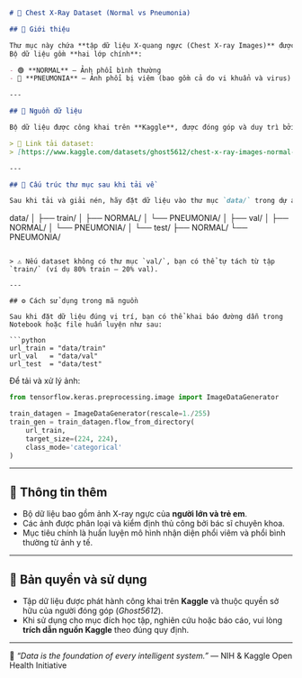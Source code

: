 ```markdown
# 🩻 Chest X-Ray Dataset (Normal vs Pneumonia)

## 📘 Giới thiệu

Thư mục này chứa **tập dữ liệu X-quang ngực (Chest X-ray Images)** được sử dụng để huấn luyện và đánh giá mô hình phát hiện **viêm phổi (Pneumonia)**.  
Bộ dữ liệu gồm **hai lớp chính**:

- 🟢 **NORMAL** – Ảnh phổi bình thường  
- 🔴 **PNEUMONIA** – Ảnh phổi bị viêm (bao gồm cả do vi khuẩn và virus)

---

## 🔗 Nguồn dữ liệu

Bộ dữ liệu được công khai trên **Kaggle**, được đóng góp và duy trì bởi người dùng *Ghost5612*.

> 📎 Link tải dataset:  
> [https://www.kaggle.com/datasets/ghost5612/chest-x-ray-images-normal-and-pneumonia](https://www.kaggle.com/datasets/ghost5612/chest-x-ray-images-normal-and-pneumonia)

---

## 📂 Cấu trúc thư mục sau khi tải về

Sau khi tải và giải nén, hãy đặt dữ liệu vào thư mục `data/` trong dự án này, theo đúng cấu trúc sau:

```

data/
│
├── train/
│   ├── NORMAL/
│   └── PNEUMONIA/
│
├── val/
│   ├── NORMAL/
│   └── PNEUMONIA/
│
└── test/
├── NORMAL/
└── PNEUMONIA/

````

> ⚠️ Nếu dataset không có thư mục `val/`, bạn có thể tự tách từ tập `train/` (ví dụ 80% train – 20% val).

---

## ⚙️ Cách sử dụng trong mã nguồn

Sau khi đặt dữ liệu đúng vị trí, bạn có thể khai báo đường dẫn trong Notebook hoặc file huấn luyện như sau:

```python
url_train = "data/train"
url_val   = "data/val"
url_test  = "data/test"
````

Để tải và xử lý ảnh:

```python
from tensorflow.keras.preprocessing.image import ImageDataGenerator

train_datagen = ImageDataGenerator(rescale=1./255)
train_gen = train_datagen.flow_from_directory(
    url_train,
    target_size=(224, 224),
    class_mode='categorical'
)
```

---

## 🧾 Thông tin thêm

* Bộ dữ liệu bao gồm ảnh X-ray ngực của **người lớn và trẻ em**.
* Các ảnh được phân loại và kiểm định thủ công bởi bác sĩ chuyên khoa.
* Mục tiêu chính là huấn luyện mô hình nhận diện phổi viêm và phổi bình thường từ ảnh y tế.

---

## 🪪 Bản quyền và sử dụng

* Tập dữ liệu được phát hành công khai trên **Kaggle** và thuộc quyền sở hữu của người đóng góp (*Ghost5612*).
* Khi sử dụng cho mục đích học tập, nghiên cứu hoặc báo cáo, vui lòng **trích dẫn nguồn Kaggle** theo đúng quy định.

---

🧠 *“Data is the foundation of every intelligent system.”*
— NIH & Kaggle Open Health Initiative

```
```
